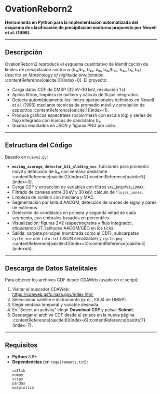 # OvationReborn2

**Herramienta en Python para la implementación automatizada del esquema de clasificación de precipitación nocturna propuesto por Newell et al. (1996).**

---

## Descripción

OvationReborn2 reproduce el esquema cuantitativo de identificación de límites de precipitación nocturna (b₁ₑ/b₁ᵢ, b₂ₑ, b₂ᵢ, b₃ₐ/b₃ᵦ, b₄ₛ, b₅, b₆) descrito en *Morphology of nightside precipitation* :contentReference[oaicite:0]{index=0}. El proyecto:

- Carga datos CDF de DMSP (32 eV–30 keV, resolución 1 s).  
- Aplica filtros, limpieza de outliers y cálculo de flujos integrados.  
- Detecta automáticamente los límites operacionales definidos en Newell et al. (1996) mediante técnicas de promedio móvil y correlación de espectros :contentReference[oaicite:1]{index=1}.  
- Produce gráficos espectrales (pcolormesh con escala log) y series de flujo integrado con marcas de candidatos b₂ᵢ.  
- Guarda resultados en JSON y figuras PNG por ciclo.

---

## Estructura del Código

Basado en `nuevo1.py`:

- **`moving_average`, `detectar_b2i_sliding_vec`**: funciones para promedio móvil y detección de b₂ᵢ con ventana deslizante :contentReference[oaicite:2]{index=2}:contentReference[oaicite:3]{index=3}.  
- Carga CDF y extracción de variables con filtros `VALIDMIN`/`VALIDMAX`.  
- Filtrado de canales entre 30 eV y 30 keV, cálculo de `flujos_iones`.  
- Limpieza de outliers con mediana y MAD.  
- Segmentación por latitud AACGM, detección de cruces de signo y pares de extremos.  
- Detección de candidatos en primera y segunda mitad de cada segmento, con umbrales basados en percentiles.  
- Visualización: figuras 2×2 (espectrograma y flujo integrado), etiquetando UT, latitudes AACGM/GEO en los ticks.  
- Salida: carpeta principal (nombrada como el CDF), subcarpetas `cycle_<n>` con `info.txt` (JSON serializable) y `cycle.png` :contentReference[oaicite:4]{index=4}:contentReference[oaicite:5]{index=5}.

---

## Descarga de Datos Satelitales

Para obtener los archivos CDF desde CDAWeb (usado en el script):

1. Visitar el buscador CDAWeb:  
   https://cdaweb.gsfc.nasa.gov/index.html  
2. Seleccionar satélite e instrumento (p. ej., SSJ4 de DMSP).  
3. Elegir ventana temporal y variable deseada.  
4. En “Select an activity” elegir **Download CDF** y pulsar **Submit**.  
5. Descargar el archivo CDF desde el enlace en la nueva página :contentReference[oaicite:6]{index=6}:contentReference[oaicite:7]{index=7}.

---

## Requisitos

- **Python** 3.8+  
- **Dependencias** (en `requirements.txt`):  
  ```text
  cdflib
  numpy
  scipy
  pandas
  matplotlib
